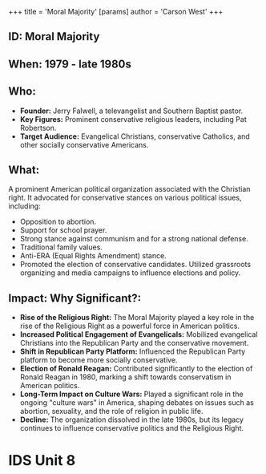 +++
 title = 'Moral Majority'
[params]
	author = 'Carson West'
+++
## ID: Moral Majority 
## When: 1979 - late 1980s

## Who:
*   **Founder:** Jerry Falwell, a televangelist and Southern Baptist pastor.
*   **Key Figures:** Prominent conservative religious leaders, including Pat Robertson.
*   **Target Audience:** Evangelical Christians, conservative Catholics, and other socially conservative Americans.

## What:
A prominent American political organization associated with the Christian right. It advocated for conservative stances on various political issues, including:
*   Opposition to abortion.
*   Support for school prayer.
*   Strong stance against communism and for a strong national defense.
*   Traditional family values.
*   Anti-ERA (Equal Rights Amendment) stance.
*   Promoted the election of conservative candidates. Utilized grassroots organizing and media campaigns to influence elections and policy.

## Impact: Why Significant?:
*   **Rise of the Religious Right:** The Moral Majority played a key role in the rise of the Religious Right as a powerful force in American politics.
*   **Increased Political Engagement of Evangelicals:** Mobilized evangelical Christians into the Republican Party and the conservative movement.
*   **Shift in Republican Party Platform:** Influenced the Republican Party platform to become more socially conservative.
*   **Election of Ronald Reagan:** Contributed significantly to the election of Ronald Reagan in 1980, marking a shift towards conservatism in American politics.
*   **Long-Term Impact on Culture Wars:** Played a significant role in the ongoing "culture wars" in America, shaping debates on issues such as abortion, sexuality, and the role of religion in public life.
*   **Decline:** The organization dissolved in the late 1980s, but its legacy continues to influence conservative politics and the Religious Right.

# IDS Unit 8